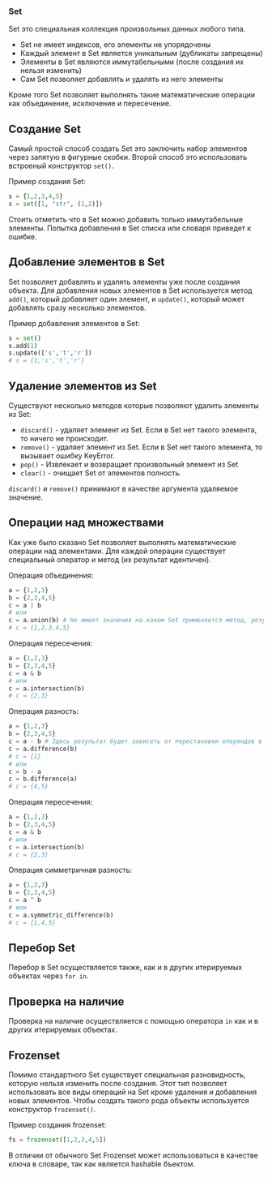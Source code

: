 ### Set

Set это специальная коллекция произвольных данных любого типа.

* Set не имеет индексов, его элементы не упорядочены
* Каждый элемент в Set является уникальным (дубликаты запрещены)
* Элементы в Set являются иммутабельными (после создания их нельзя изменить)
* Сам Set позволяет добавлять и удалять из него элементы

Кроме того Set позволяет выполнять такие математические операции как объединение, исключение и пересечение.

## Создание Set

Самый простой способ создать Set это заключить набор элементов через запятую в фигурные скобки. Второй способ это использовать встроеный конструктор `set()`.

Пример создания Set:

```python
s = {1,2,3,4,5}
s = set([1, "str", (1,2)])
```

Стоить отметить что в Set можно добавить только иммутабельные элементы. Попытка добавления в Set списка или словаря приведет к ошибке.

## Добавление элементов в Set

Set позволяет добавлять и удалять элементы уже после создания объекта. Для добавления новых элементов в Set используется метод `add()`, который добавляет один элемент, и  `update()`, который может добавлять сразу несколько элементов.

Пример добавления элементов в Set:

```python
s = set()
s.add(1)
s.update(['s','t','r'])
# s = {1,'s','t','r'}
```

## Удаление элементов из Set

Существуют несколько методов которые позволяют удалить элементы из Set:

* `discard()` - удаляет элемент из Set. Если в Set нет такого элемента, то ничего не происходит.
* `remove()` - удаляет элемент из Set. Если в Set нет такого элемента, то вызывает ошибку KeyError.
* `pop()` - Извлекает и возвращает произвольный элемент из Set
* `clear()` - очищает Set от элементов полность.

`discard()` и `remove()` принимают в качестве аргумента удаляемое значение.

## Операции над множествами

Как уже было сказано Set позволяет выполнять математические операции над элементами. Для каждой операции существует специальный оператор и метод (их результат идентичен).

Операция объединения:

```python
a = {1,2,3}
b = {2,3,4,5}
с = a | b
# или
с = a.union(b) # Не имеет значения на каком Set применяется метод, результат будет одинаков.
# с = {1,2,3,4,5}
```

Операция пересечения:

```python
a = {1,2,3}
b = {2,3,4,5}
с = a & b
# или
с = a.intersection(b)
# с = {2,3}
```

Операция разность:

```python
a = {1,2,3}
b = {2,3,4,5}
с = a - b # Здесь результат будет зависеть от перестановки операндов в выражении
с = a.difference(b)
# с = {1}
# или
с = b - a
с = b.difference(a)
# с = {4,5}
```

Операция пересечения:

```python
a = {1,2,3}
b = {2,3,4,5}
с = a & b
# или
с = a.intersection(b)
# с = {2,3}
```

Операция симметричная разность:

```python
a = {1,2,3}
b = {2,3,4,5}
с = a ^ b
# или
с = a.symmetric_difference(b)
# с = {1,4,5}
```

## Перебор Set

Перебор в Set осуществляется также, как и в других итерируемых объектах через `for in`.

## Проверка на наличие

Проверка на наличие осуществляется с помощью оператора `in` как и в других итерируемых объектах.

## Frozenset

Помимо стандартного Set существует специальная разновидность, которую нельзя изменить после создания. Этот тип позволяет использовать все виды операций на Set кроме удаления и добавления новых элементов. Чтобы создать такого рода объекты используется конструктор `frozenset()`.

Пример создания frozenset:

```python
fs = frozenset([1,2,3,4,5])
```

В отличии от обычного Set Frozenset может использоваться в качестве ключа в словаре, так как является hashable бъектом.